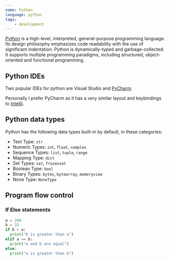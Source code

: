 ```yaml
---
name: Python
language: python
tags:
    - development
---
```


[Python](https://www.python.org/) is a high-level, interpreted, general-purpose programming language. Its design philosophy emphasizes code readability with the use of significant indentation. Python is dynamically-typed and garbage-collected. It supports multiple programming paradigms, including structured, object-oriented and functional programming.
<!--more-->

## Python IDEs

Two popular IDEs for python are Visual Studio and [PyCharm](https://www.jetbrains.com/pycharm/).

Personally I prefer PyCharm as it has a very similar layout and keybindings to [Intellij](https://www.jetbrains.com/idea/).

## Python data types

Python has the following data types built-in by default, in these categories:

* Text Type: `str`
* Numeric Types: `int`, `float`, `complex`
* Sequence Types: `list`, `tuple`, `range`
* Mapping Type: `dict`
* Set Types: `set`, `frozenset`
* Boolean Type: `bool`
* Binary Types: `bytes`, `bytearray`, `memoryview`
* None Type: `NoneType`

## Program flow control

### If Else statements

```python
a = 200
b = 33
if b > a:
  print("b is greater than a")
elif a == b:
  print("a and b are equal")
else:
  print("a is greater than b")
```